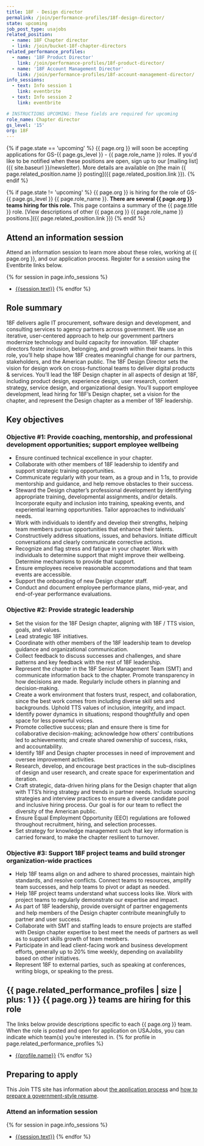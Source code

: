 ```yaml
---
title: 18F - Design director
permalink: /join/performance-profiles/18f-design-director/
state: upcoming
job_post_type: usajobs
related_position:
  - name: 18F Chapter director
  - link: /join/bucket-18f-chapter-directors
related_performance_profiles:
  - name: '18F Product Director'
    link: /join/performance-profiles/18f-product-director/
  - name: '18F Account Management Director'
    link: /join/performance-profiles/18f-account-management-director/
info_sessions:
  - text: Info session 1
    link: eventbrite
  - text: Info session 2
    link: eventbrite

# INSTRUCTIONS UPCOMING: These fields are required for upcoming
role_name: Chapter director
gs_level: '15'
org: 18F
---
```

{% if page.state == 'upcoming' %}
{{ page.org }} will soon be accepting applications for GS-{{ page.gs_level }} - {{ page.role_name }} roles. If you'd like to be
  notified when these positions are open, sign up to our [mailing list]({{ site.baseurl }}/newsletter). More details are available on [the main {{ page.related_position.name }} posting]({{ page.related_position.link }}).
{% endif %}

{% if page.state != 'upcoming' %}
{{ page.org }} is hiring for the role of GS-{{ page.gs_level }} {{ page.role_name }}. **There are several {{ page.org }} teams hiring for this role.** This page contains a summary of the {{ page.title }} role. [View descriptions of other {{ page.org }} {{ page.role_name }} positions.]({{ page.related_position.link }})
{% endif %}

## Attend an information session
Attend an information session to learn more about these roles, working at {{ page.org }}, and our application process. Register for a session using the Eventbrite links below.

{% for session in page.info_sessions %}
- [{{session.text}}]({{session.link}})
{% endfor %}

## Role summary

18F delivers agile IT procurement, software design and development, and consulting services to agency partners across government. We use an iterative, user-centered approach to help our government partners modernize technology and build capacity for innovation. 18F chapter directors foster inclusion, belonging, and growth within their teams. In this role, you’ll help shape how 18F creates meaningful change for our partners, stakeholders, and the American public. 
The 18F Design Director sets the vision for design work on cross-functional teams to deliver digital products & services. You’ll lead the 18F Design chapter in all aspects of design at 18F, including product design, experience design, user research, content strategy, service design, and organizational design. You’ll support employee development, lead hiring for 18F’s Design chapter, set a vision for the chapter, and represent the Design chapter as a member of 18F leadership. 

## Key objectives

### Objective #1: Provide coaching, mentorship, and professional development opportunities; support employee wellbeing
- Ensure continued technical excellence in your chapter. 
-  Collaborate with other members of 18F leadership to identify and support strategic training opportunities. 
-  Communicate regularly with your team, as a group and in 1:1s, to provide mentorship and guidance, and help remove obstacles to their success. 
-  Steward the Design chapter’s professional development by identifying appropriate training, developmental assignments, and/or details. Incorporate equity and inclusion into training, speaking events, and experiential learning opportunities. Tailor approaches to individuals’ needs. 
-  Work with individuals to identify and develop their strengths, helping team members pursue opportunities that enhance their talents. 
-  Constructively address situations, issues, and behaviors. Initiate difficult conversations and clearly communicate corrective actions. 
-  Recognize and flag stress and fatigue in your chapter. Work with individuals to determine support that might improve their wellbeing. Determine mechanisms to provide that support. 
-  Ensure employees receive reasonable accommodations and that team events are accessible. 
-  Support the onboarding of new Design chapter staff.
-  Conduct and document employee performance plans, mid-year, and end-of-year performance evaluations. 

### Objective #2: Provide strategic leadership
- Set the vision for the 18F Design chapter, aligning with 18F / TTS vision, goals, and values. 
-  Lead strategic 18F initiatives. 
-  Coordinate with other members of the 18F leadership team to develop guidance and organizational communication. 
-  Collect feedback to discuss successes and challenges, and share patterns and key feedback with the rest of 18F leadership. 
-  Represent the chapter in the 18F Senior Management Team (SMT) and communicate information back to the chapter. Promote transparency in how decisions are made. Regularly include others in planning and decision-making. 
-  Create a work environment that fosters trust, respect, and collaboration, since the best work comes from including diverse skill sets and backgrounds. Uphold TTS values of inclusion, integrity, and impact. 
-  Identify power dynamics in situations; respond thoughtfully and open space for less powerful voices. 
-  Promote collective success; plan and ensure there is time for collaborative decision-making; acknowledge how others’ contributions led to achievements; and create shared ownership of success, risks, and accountability.
-  Identify 18F and Design chapter processes in need of improvement and oversee improvement activities. 
-  Research, develop, and encourage best practices in the sub-disciplines of design and user research, and create space for experimentation and iteration. 
-  Craft strategic, data-driven hiring plans for the Design chapter that align with TTS’s hiring strategy and trends in partner needs. Include sourcing strategies and interview practices to ensure a diverse candidate pool and inclusive hiring process. Our goal is for our team to reflect the diversity of the American public. 
-  Ensure Equal Employment Opportunity (EEO) regulations are followed throughout recruitment, hiring, and selection processes. 
-  Set strategy for knowledge management such that key information is carried forward, to make the chapter resilient to turnover.

### Objective #3: Support 18F project teams and build stronger organization-wide practices
-  Help 18F teams align on and adhere to shared processes, maintain high standards, and resolve conflicts. Connect teams to resources, amplify team successes, and help teams to pivot or adapt as needed. 
-  Help 18F project teams understand what success looks like. Work with project teams to regularly demonstrate our expertise and impact. 
-  As part of 18F leadership, provide oversight of partner engagements and help members of the Design chapter contribute meaningfully to partner and user success.
-  Collaborate with SMT and staffing leads to ensure projects are staffed with Design chapter expertise to best meet the needs of partners as well as to support skills growth of team members.
-  Participate in and lead client-facing work and business development efforts, generally up to 20% time weekly, depending on availability based on other initiatives. 
-  Represent 18F to external parties, such as speaking at conferences, writing blogs, or speaking to the press. 


## {{ page.related_performance_profiles | size | plus: 1 }} {{ page.org }} teams are hiring for this role

The links below provide descriptions specific to each {{ page.org }} team. When the role is posted and open for application on USAJobs, you can indicate which team(s) you’re interested in.
{% for profile in page.related_performance_profiles %}
  - [{{profile.name}}]({{profile.permalink}})
{% endfor %}

## Preparing to apply

This Join TTS site has information about [the application process](https://join.tts.gsa.gov/hiring-process/) and [how to prepare a government-style resume](https://join.tts.gsa.gov/resume/).

### Attend an information session

{% for session in page.info_sessions %}
- [{{session.text}}]({{session.link}})
{% endfor %}